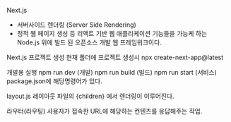 Next.js
- 서버사이드 렌더링 (Server Side Rendering)
- 정적 웹 페이지 생성 등 리액트 기반 웹 애플리케이션 기능들을 가능케 하는
  Node.js 위에 빌드 된 오픈소스 개발 웹 프레임워크이다.
  
Next.js 프로젝트 생성
  현재 폴더에 프로젝트 생성시
  npx create-next-app@latest

개발용 실행
  npm run dev  (개발)
  npm run build (빌드)
  npm run start (서비스)
  package.json에 해당명령어가 있다.

layout.js
  레이아웃 파일의 <body>{children}</body> 에서
  렌더링이 이루어진다. 


라우터(라우팅)
  사용자가 접속한 URL에 해당하는 컨텐츠를 응답해주는 작업. 